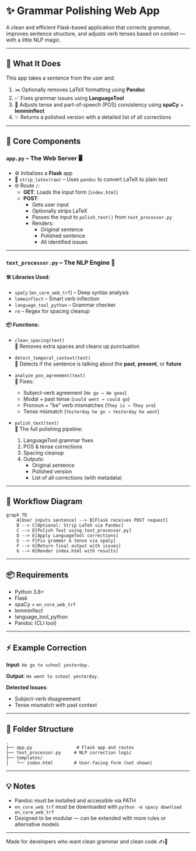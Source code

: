 
# ✨ Grammar Polishing Web App

A clean and efficient Flask-based application that corrects grammar, improves sentence structure, and adjusts verb tenses based on context — with a little NLP magic.

---

## 🧠 What It Does

This app takes a sentence from the user and:

1. ✂️ Optionally removes LaTeX formatting using **Pandoc**
2. ✅ Fixes grammar issues using **LanguageTool**
3. 🔁 Adjusts tense and part-of-speech (POS) consistency using **spaCy** + **lemminflect**
4. ✨ Returns a polished version with a detailed list of all corrections

---

## 🧩 Core Components

### `app.py` – The Web Server 🖥️

- ⚙️ Initializes a **Flask** app
- 🧽 `strip_latex(raw)` – Uses `pandoc` to convert LaTeX to plain text
- 🌐 Route `/`:
  - **GET**: Loads the input form (`index.html`)
  - **POST**: 
    - Gets user input
    - Optionally strips LaTeX
    - Passes the input to `polish_text()` from `text_processor.py`
    - Renders:
      - Original sentence  
      - Polished sentence  
      - All identified issues  

---

### `text_processor.py` – The NLP Engine 🔬

#### 🛠️ Libraries Used:
- `spaCy` (`en_core_web_trf`) – Deep syntax analysis
- `lemminflect` – Smart verb inflection
- `language_tool_python` – Grammar checker
- `re` – Regex for spacing cleanup

#### 📦 Functions:

- `clean_spacing(text)`  
  🔹 Removes extra spaces and cleans up punctuation

- `detect_temporal_context(text)`  
  🔹 Detects if the sentence is talking about the **past**, **present**, or **future**

- `analyze_pos_agreement(text)`  
  🔹 Fixes:
  - Subject-verb agreement (`He go → He goes`)
  - Modal + past tense (`could went → could go`)
  - Pronoun + "be" verb mismatches (`They is → They are`)
  - Tense mismatch (`Yesterday he go → Yesterday he went`)

- `polish_text(text)`  
  🧪 The full polishing pipeline:
  1. LanguageTool grammar fixes  
  2. POS & tense corrections  
  3. Spacing cleanup  
  4. Outputs:  
     - Original sentence  
     - Polished version  
     - List of all corrections (with metadata)

---

## 🔄 Workflow Diagram

```
graph TD
    A[User inputs sentence] --> B[Flask receives POST request]
    B --> C[Optional: Strip LaTeX via Pandoc]
    C --> D[Polish Text using text_processor.py]
    D --> E[Apply LanguageTool corrections]
    E --> F[Fix grammar & tense via spaCy]
    F --> G[Return final output with issues]
    G --> H[Render index.html with results]
```

---

## 📦 Requirements

* Python 3.8+
* Flask
* spaCy + `en_core_web_trf`
* lemminflect
* language\_tool\_python
* Pandoc (CLI tool)

---

## ⚡ Example Correction

**Input**:
`He go to school yesterday.`

**Output**:
`He went to school yesterday.`

**Detected Issues**:

* Subject-verb disagreement
* Tense mismatch with past context

---

## 📁 Folder Structure

```
.
├── app.py                 # Flask app and routes
├── text_processor.py     # NLP correction logic
├── templates/
│   └── index.html        # User-facing form (not shown)
```

---

## 💡 Notes

* Pandoc must be installed and accessible via PATH
* `en_core_web_trf` must be downloaded with `python -m spacy download en_core_web_trf`
* Designed to be modular — can be extended with more rules or alternative models

---

Made for developers who want clean grammar and clean code ✍️🧼

```
```

